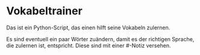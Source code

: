 # Vokabeltrainer
Das ist ein Python-Script, das einen hilft seine Vokabeln zulernen.


Es sind eventuell ein paar Wörter zuändern, damit es der richtigen Sprache, die zulernen ist, entspricht. Diese sind mit einer #-Notiz versehen.
